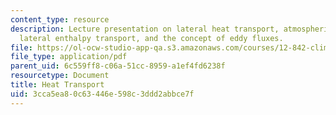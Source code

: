 ```yaml
---
content_type: resource
description: Lecture presentation on lateral heat transport, atmospheric heat transport,
  lateral enthalpy transport, and the concept of eddy fluxes.
file: https://ol-ocw-studio-app-qa.s3.amazonaws.com/courses/12-842-climate-physics-and-chemistry-fall-2008/3cca5ea80c63446e598c3ddd2abbce7f_part6_5.pdf
file_type: application/pdf
parent_uid: 6c559ff8-c06a-51cc-8959-a1ef4fd6238f
resourcetype: Document
title: Heat Transport
uid: 3cca5ea8-0c63-446e-598c-3ddd2abbce7f
---
```

